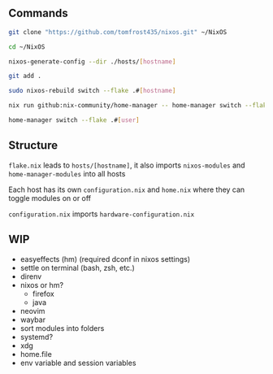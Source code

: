 ## Commands

```bash
git clone "https://github.com/tomfrost435/nixos.git" ~/NixOS
```

```bash
cd ~/NixOS
```

```bash
nixos-generate-config --dir ./hosts/[hostname]
```

```bash
git add .
```

```bash
sudo nixos-rebuild switch --flake .#[hostname]
```

```bash
nix run github:nix-community/home-manager -- home-manager switch --flake .#[user]
```

```bash
home-manager switch --flake .#[user]
```

## Structure

`flake.nix` leads to `hosts/[hostname]`, it also imports `nixos-modules` and `home-manager-modules` into all hosts

Each host has its own `configuration.nix` and `home.nix` where they can toggle modules on or off

`configuration.nix` imports `hardware-configuration.nix`

## WIP

- easyeffects (hm) (required dconf in nixos settings)
- settle on terminal (bash, zsh, etc.)
- direnv
- nixos or hm?
    - firefox
    - java
- neovim
- waybar
- sort modules into folders
- systemd?
- xdg
- home.file
- env variable and session variables
